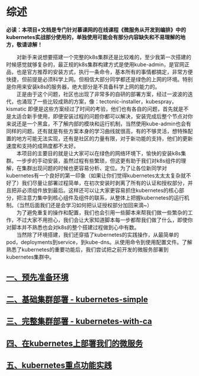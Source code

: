 # 综述

  **必读：本项目+文档是专门针对慕课网的在线课程《微服务从开发到编排》中的kubernetes实战部分使用的，单独使用可能会有部分内容缺失和不易理解的地方，敬请谅解！**
  
&emsp;&emsp;对新手来说想要搭建一个完整的k8s集群还是比较难的，至少我第一次搭建的时候感觉就够复杂的，最正规的k8s集群构建方式是使用kube-admin，是官网正品，也是官方推荐的安装方式，执行一条命令，基本所有的事情都搞定，非常方便快捷，但前提是必须科学上网。但相信大部分同学都还是绿色的上网的环境。特别是你用来安装k8s的服务器，绝大部分是不具备科学上网的能力的。  
&emsp;&emsp;正是由于这个问题，社区也出现了非常多的自研的部署方案，经过一波波的迭代，也涌现了一些比较成熟的方案，像：tectonic-installer，kubespray，kismatic
即便是这些方案经过了时间的考验，他们也有各自的问题，首先就是不是太适合新手使用，即便安装过程的问题你都可以解决，安装完成后整个节点对你来说还是一个黑盒，不了解内部的模块和运行机制，当然使用kube-admin也会有同样的问题。还有就是有些方案本身的学习曲线就很高，有的不够灵活，想特殊配置的地方可能无法实现，还有是社区的力量有限，对于新功能的支持，他们的更新速度和支持的成熟度都不太好。  
&emsp;&emsp;本项目的主要目的就是让大家可以在绿色的网络环境下，愉快的安装k8s集群。一步步的手动安装，虽然过程有些繁琐，但这更有助于我们对k8s组件的理解，在集群出现问题的时候也更容易分析、定位。为了让各位新同学对kubernetes有一个良好的第一印象（如果让你们觉得kubernetes太太太复杂就不好了）我们尽量让部署过程简单，在初次安装时剥离了所有的认证和授权部分，并且把非必须组件放到最后。这样还可以让大家更容易抓住kubernetes的核心部分，把注意力集中到核心组件及组件的联系，从整体上把握kubernetes的运行机制。（当然后面我们还是会学习如何把认证授权部分加回来滴~）  
&emsp;&emsp;为了避免重复的操作和配置，我们也会引用一些脚本来帮我们做一些繁杂的工作，不过大家不用担心，我们会让大家知道脚本每一步都帮我们做了什么，即使你对脚本并不熟悉也会对k8s的整个搭建过程做到心中有数。  
&emsp;&emsp;当然除了环境搭建，我们还穿插了kubernetes的实践操作，从最简单的pod，deployments到service，到kube-dns。从使用命令到使用配置文件。了解熟悉了kubernetes的重要功能后，我们尝试把之前开发的微服务部署到kubernetes集群中。

## [一、预先准备环境][1]
## [二、基础集群部署 - kubernetes-simple][2]
## [三、完整集群部署 - kubernetes-with-ca][3]
## [四、在kubernetes上部署我们的微服务][4]
## [五、kubernetes重点功能实践][5]








  [1]: https://github.com/liuyi01/kube-cfgs/tree/master/docs/1-pre.md
  [2]: https://github.com/liuyi01/kube-cfgs/tree/master/docs/2-kubernetes-simple.md
  [3]: https://github.com/liuyi01/kube-cfgs/tree/master/docs/3-kubernetes-with-ca.md
  [4]: https://github.com/liuyi01/kube-cfgs/tree/master/docs/4-microservice-deploy.md
  [5]: https://github.com/liuyi01/kube-cfgs/tree/master/docs/5-import-func.md
